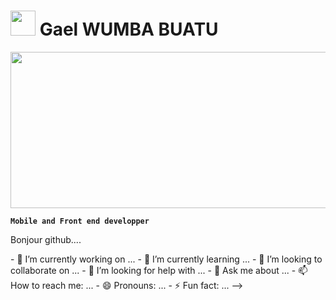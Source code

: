 <h1> 
  <img src="https://www.clipartmax.com/png/middle/77-771767_open-black-businessman-cartoon.png" width="40" height="40"/> 
  Gael WUMBA BUATU
</h1>
<img src="https://www.tripwire.com/sites/default/files/Foundational-Activities-for-Secure-Software-Development.jpg" width="600" height="250" />

**`Mobile and Front end developper`**


<p>Bonjour github....<p/>
- 🔭 I’m currently working on ...
- 🌱 I’m currently learning ...
- 👯 I’m looking to collaborate on ...
- 🤔 I’m looking for help with ...
- 💬 Ask me about ...
- 📫 How to reach me: ...
- 😄 Pronouns: ...
- ⚡ Fun fact: ...
-->
